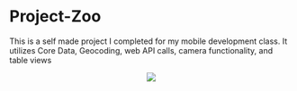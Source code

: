 # Project-Zoo
This is a self made project I completed for my mobile development class. It utilizes Core Data, Geocoding, web API calls, camera functionality, and table views

<div style="text-align:center"><img src="https://user-images.githubusercontent.com/15331986/66732583-605be280-ee11-11e9-95e4-1c5407724714.PNG?" /></div>



